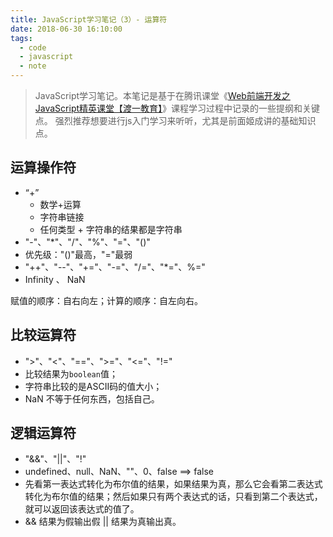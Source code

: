```yaml
---
title: JavaScript学习笔记（3）- 运算符
date: 2018-06-30 16:10:00
tags:
  - code
  - javascript
  - note
---
```


> JavaScript学习笔记。本笔记是基于在腾讯课堂《[Web前端开发之JavaScript精英课堂【渡一教育】](https://ke.qq.com/course/231577)》课程学习过程中记录的一些提纲和关键点。
> 强烈推荐想要进行js入门学习来听听，尤其是前面姬成讲的基础知识点。

## 运算操作符

* “+”
   * 数学+运算
   * 字符串链接
   * 任何类型 + 字符串的结果都是字符串
* "-"、"*"、"/"、"%"、"="、"()"
* 优先级："()"最高，"="最弱
* "++"、"--"、"+="、"-="、"/="、"*="、%="
* Infinity  、 NaN

赋值的顺序：自右向左；计算的顺序：自左向右。

## 比较运算符

* ">"、"<"、"=="、">="、"<="、"!="
* 比较结果为`boolean`值；
* 字符串比较的是ASCII码的值大小；
* NaN 不等于任何东西，包括自己。

## 逻辑运算符

* "&&"、"||"、"!"
* undefined、null、NaN、""、0、false ==> false
* 先看第一表达式转化为布尔值的结果，如果结果为真，那么它会看第二表达式转化为布尔值的结果；然后如果只有两个表达式的话，只看到第二个表达式，就可以返回该表达式的值了。
* && 结果为假输出假 || 结果为真输出真。
